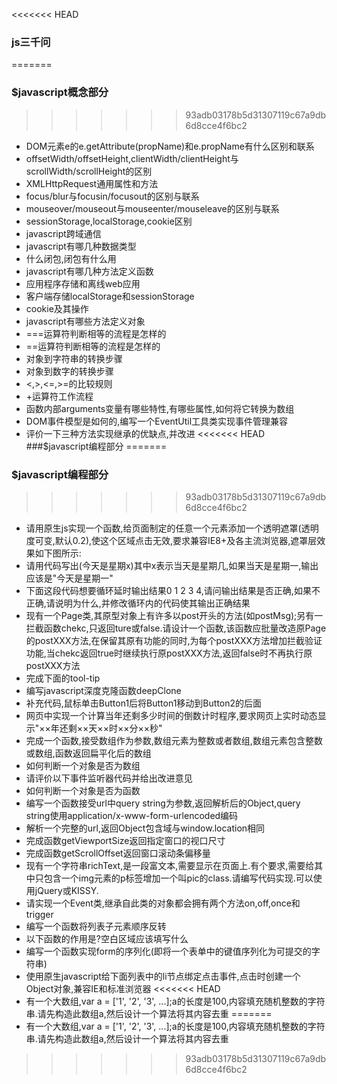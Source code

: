 <<<<<<< HEAD
### js三千问
=======
### $javascript概念部分
>>>>>>> 93adb03178b5d31307119c67a9db6d8cce4f6bc2
- DOM元素e的e.getAttribute(propName)和e.propName有什么区别和联系
- offsetWidth/offsetHeight,clientWidth/clientHeight与scrollWidth/scrollHeight的区别
- XMLHttpRequest通用属性和方法
- focus/blur与focusin/focusout的区别与联系
- mouseover/mouseout与mouseenter/mouseleave的区别与联系
- sessionStorage,localStorage,cookie区别
- javascript跨域通信
- javascript有哪几种数据类型
- 什么闭包,闭包有什么用
- javascript有哪几种方法定义函数
- 应用程序存储和离线web应用
- 客户端存储localStorage和sessionStorage
- cookie及其操作
- javascript有哪些方法定义对象
- ===运算符判断相等的流程是怎样的
- ==运算符判断相等的流程是怎样的
- 对象到字符串的转换步骤
- 对象到数字的转换步骤
- <,>,<=,>=的比较规则
- +运算符工作流程
- 函数内部arguments变量有哪些特性,有哪些属性,如何将它转换为数组
- DOM事件模型是如何的,编写一个EventUtil工具类实现事件管理兼容
- 评价一下三种方法实现继承的优缺点,并改进
<<<<<<< HEAD
###$javascript编程部分
=======
### $javascript编程部分
>>>>>>> 93adb03178b5d31307119c67a9db6d8cce4f6bc2
- 请用原生js实现一个函数,给页面制定的任意一个元素添加一个透明遮罩(透明度可变,默认0.2),使这个区域点击无效,要求兼容IE8+及各主流浏览器,遮罩层效果如下图所示:
- 请用代码写出(今天是星期x)其中x表示当天是星期几,如果当天是星期一,输出应该是"今天是星期一"
- 下面这段代码想要循环延时输出结果0 1 2 3 4,请问输出结果是否正确,如果不正确,请说明为什么,并修改循环内的代码使其输出正确结果
- 现有一个Page类,其原型对象上有许多以post开头的方法(如postMsg);另有一拦截函数chekc,只返回ture或false.请设计一个函数,该函数应批量改造原Page的postXXX方法,在保留其原有功能的同时,为每个postXXX方法增加拦截验证功能,当chekc返回true时继续执行原postXXX方法,返回false时不再执行原postXXX方法
- 完成下面的tool-tip
- 编写javascript深度克隆函数deepClone
- 补充代码,鼠标单击Button1后将Button1移动到Button2的后面
- 网页中实现一个计算当年还剩多少时间的倒数计时程序,要求网页上实时动态显示"××年还剩××天××时××分××秒"
- 完成一个函数,接受数组作为参数,数组元素为整数或者数组,数组元素包含整数或数组,函数返回扁平化后的数组
- 如何判断一个对象是否为数组
- 请评价以下事件监听器代码并给出改进意见
- 如何判断一个对象是否为函数
- 编写一个函数接受url中query string为参数,返回解析后的Object,query string使用application/x-www-form-urlencoded编码
- 解析一个完整的url,返回Object包含域与window.location相同
- 完成函数getViewportSize返回指定窗口的视口尺寸
- 完成函数getScrollOffset返回窗口滚动条偏移量
- 现有一个字符串richText,是一段富文本,需要显示在页面上.有个要求,需要给其中只包含一个img元素的p标签增加一个叫pic的class.请编写代码实现.可以使用jQuery或KISSY.
- 请实现一个Event类,继承自此类的对象都会拥有两个方法on,off,once和trigger
- 编写一个函数将列表子元素顺序反转
- 以下函数的作用是?空白区域应该填写什么
- 编写一个函数实现form的序列化(即将一个表单中的键值序列化为可提交的字符串)
- 使用原生javascript给下面列表中的li节点绑定点击事件,点击时创建一个Object对象,兼容IE和标准浏览器
<<<<<<< HEAD
- 有一个大数组,var a = ['1', '2', '3', ...];a的长度是100,内容填充随机整数的字符串.请先构造此数组a,然后设计一个算法将其内容去重
=======
- 有一个大数组,var a = ['1', '2', '3', ...];a的长度是100,内容填充随机整数的字符串.请先构造此数组a,然后设计一个算法将其内容去重
>>>>>>> 93adb03178b5d31307119c67a9db6d8cce4f6bc2

